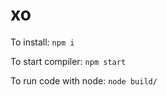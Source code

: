 # xo

To install: ```npm i ```

To start compiler: ```npm start```

To run code with node: ```node build/```
